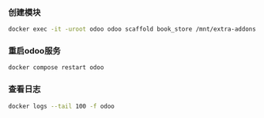### 创建模块
```bash
docker exec -it -uroot odoo odoo scaffold book_store /mnt/extra-addons
```

### 重启odoo服务
```bash
docker compose restart odoo
```

### 查看日志
```bash
docker logs --tail 100 -f odoo
```